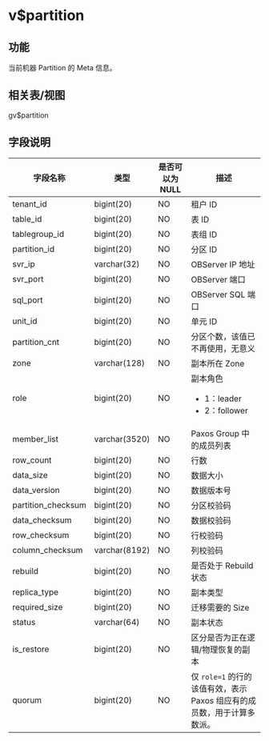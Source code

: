 v$partition 
================================



功能 
-----------

当前机器 Partition 的 Meta 信息。

相关表/视图 
---------------

gv$partition

字段说明 
-------------



|      **字段名称**      |    **类型**     | **是否可以为 NULL** |                                                                **描述**                                                                |
|--------------------|---------------|----------------|--------------------------------------------------------------------------------------------------------------------------------------|
| tenant_id          | bigint(20)    | NO             | 租户 ID                                                                                                                                |
| table_id           | bigint(20)    | NO             | 表 ID                                                                                                                                 |
| tablegroup_id      | bigint(20)    | NO             | 表组 ID                                                                                                                                |
| partition_id       | bigint(20)    | NO             | 分区 ID                                                                                                                                |
| svr_ip             | varchar(32)   | NO             | OBServer IP 地址                                                                                                                       |
| svr_port           | bigint(20)    | NO             | OBServer 端口                                                                                                                          |
| sql_port           | bigint(20)    | NO             | OBServer SQL 端口                                                                                                                      |
| unit_id            | bigint(20)    | NO             | 单元 ID                                                                                                                                |
| partition_cnt      | bigint(20)    | NO             | 分区个数，该值已不再使用，无意义                                                                                                                     |
| zone               | varchar(128)  | NO             | 副本所在 Zone                                                                                                                            |
| role               | bigint(20)    | NO             | 副本角色 <ul><li>1：leader</li><li>2：follower</li></ul>   |
| member_list        | varchar(3520) | NO             | Paxos Group 中的成员列表                                                                                                                   |
| row_count          | bigint(20)    | NO             | 行数                                                                                                                                   |
| data_size          | bigint(20)    | NO             | 数据大小                                                                                                                                 |
| data_version       | bigint(20)    | NO             | 数据版本号                                                                                                                                |
| partition_checksum | bigint(20)    | NO             | 分区校验码                                                                                                                                |
| data_checksum      | bigint(20)    | NO             | 数据校验码                                                                                                                                |
| row_checksum       | bigint(20)    | NO             | 行校验码                                                                                                                                 |
| column_checksum    | varchar(8192) | NO             | 列校验码                                                                                                                                 |
| rebuild            | bigint(20)    | NO             | 是否处于 Rebuild 状态                                                                                                                      |
| replica_type       | bigint(20)    | NO             | 副本类型                                                                                                                                 |
| required_size      | bigint(20)    | NO             | 迁移需要的 Size                                                                                                                           |
| status             | varchar(64)   | NO             | 副本状态                                                                                                                                 |
| is_restore         | bigint(20)    | NO             | 区分是否为正在逻辑/物理恢复的副本                                                                                                                    |
| quorum             | bigint(20)    | NO             | 仅 `role=1` 的行的该值有效，表示 Paxos  组应有的成员数，用于计算多数派。                                                                                         |



